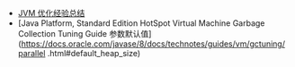 * [JVM 优化经验总结](https://www.ibm.com/developerworks/cn/java/j-lo-jvm-optimize-experience/index.html)
* [Java Platform, Standard Edition HotSpot Virtual Machine Garbage Collection Tuning Guide 参数默认值](https://docs.oracle.com/javase/8/docs/technotes/guides/vm/gctuning/parallel
.html#default_heap_size)